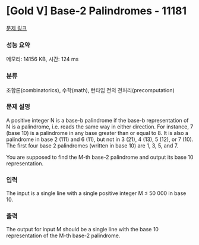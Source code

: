 # [Gold V] Base-2 Palindromes - 11181 

[문제 링크](https://www.acmicpc.net/problem/11181) 

### 성능 요약

메모리: 14156 KB, 시간: 124 ms

### 분류

조합론(combinatorics), 수학(math), 런타임 전의 전처리(precomputation)

### 문제 설명

<p>A positive integer N is a base-b palindrome if the base-b representation of N is a palindrome, i.e. reads the same way in either direction. For instance, 7 (base 10) is a palindrome in any base greater than or equal to 8. It is also a palindrome in base 2 (111) and 6 (11), but not in 3 (21), 4 (13), 5 (12), or 7 (10). The first four base 2 palindromes (written in base 10) are 1, 3, 5, and 7.</p>

<p>You are supposed to find the M-th base-2 palindrome and output its base 10 representation.</p>

### 입력 

 <p>The input is a single line with a single positive integer M ≤ 50 000 in base 10.</p>

### 출력 

 <p>The output for input M should be a single line with the base 10 representation of the M-th base-2 palindrome.</p>

